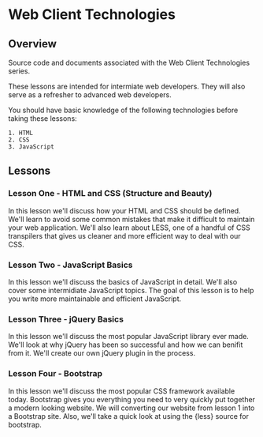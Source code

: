 Web Client Technologies
=======================

Overview
--------

Source code and documents associated with the Web Client Technologies series.

These lessons are intended for intermiate web developers.  They will also serve as a refresher to advanced web developers.

You should have basic knowledge of the following technologies before taking these lessons:

    1. HTML
    2. CSS
    3. JavaScript

Lessons
-------

### Lesson One - HTML and CSS (Structure and Beauty)
In this lesson we'll discuss how your HTML and CSS should be defined.  We'll learn to avoid some common mistakes that make it difficult to maintain your web application.  We'll also learn about LESS, one of a handful of CSS transpilers that gives us cleaner and more efficient way to deal with our CSS.

### Lesson Two - JavaScript Basics
In this lesson we'll discuss the basics of JavaScript in detail.  We'll also cover some intermidiate JavaScript topics.  The goal of this lesson is to help you write more maintainable and efficient JavaScript.

### Lesson Three - jQuery Basics
In this lesson we'll discuss the most popular JavaScript library ever made.  We'll look at why jQuery has been so successful and how we can benifit from it.  We'll create our own jQuery plugin in the process.

### Lesson Four - Bootstrap
In this lesson we'll discuss the most popular CSS framework available today.  Bootstrap gives you everything you need to very quickly put together a modern looking website.  We will converting our website from lesson 1 into a Bootstrap site.  Also, we'll take a quick look at using the {less} source for bootstrap.